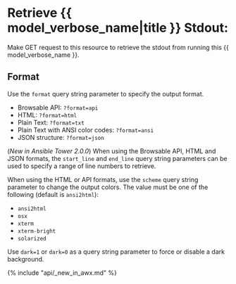 # Retrieve {{ model_verbose_name|title }} Stdout:

Make GET request to this resource to retrieve the stdout from running this
{{ model_verbose_name }}.

## Format

Use the `format` query string parameter to specify the output format.

* Browsable API: `?format=api`
* HTML: `?format=html`
* Plain Text: `?format=txt`
* Plain Text with ANSI color codes: `?format=ansi`
* JSON structure: `?format=json`

(_New in Ansible Tower 2.0.0_) When using the Browsable API, HTML and JSON
formats, the `start_line` and `end_line` query string parameters can be used
to specify a range of line numbers to retrieve.

When using the HTML or API formats, use the `scheme` query string parameter to
change the output colors.  The value must be one of the following (default is
`ansi2html`):

* `ansi2html`
* `osx`
* `xterm`
* `xterm-bright`
* `solarized`

Use `dark=1` or `dark=0` as a query string parameter to force or disable a
dark background.

{% include "api/_new_in_awx.md" %}
